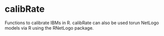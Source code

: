 # calibRate
Functions to calibrate IBMs in R. calibRate can also be used torun NetLogo models via R using the RNetLogo package.
